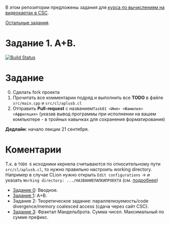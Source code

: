 В этом репозитории предложены задания для [курса по вычислениям на видеокартах в CSC](https://compscicenter.ru/courses/video_cards_computation/2020-autumn/).

[Остальные задания](https://github.com/GPGPUCourse/GPGPUTasks2020/).

# Задание 1. A+B.

[![Build Status](https://travis-ci.com/GPGPUCourse/GPGPUTasks2020.svg?branch=task01)](https://travis-ci.com/GPGPUCourse/GPGPUTasks2020)

Задание
=======

0. Сделать fork проекта
1. Прочитать все комментарии подряд и выполнить все **TODO** в файле ``src/main.cpp`` и ``src/cl/aplusb.cl``
2. Отправить **Pull-request** с названием```Task01 <Имя> <Фамилия> <Аффиляция>``` (указав вывод программы при исполнении на вашем компьютере - в тройных кавычках для сохранения форматирования)

**Дедлайн**: начало лекции 21 сентября.

Коментарии
==========

Т.к. в ``TODO 6`` исходники кернела считываются по относительному пути ``src/cl/aplusb.cl``, то нужно правильно настроить working directory. Например в случае CLion нужно открыть ``Edit configurations`` -> и указать ``Working directory: .../НАЗВАНИЕПАПКИПРОЕКТА`` (см. [подробнее](https://github.com/GPGPUCourse/GPGPUTasks2020/tree/task01/.figures))

 - [Задание 0](https://github.com/GPGPUCourse/GPGPUTasks2020/tree/task00): Вводное.
 - [Задание 1](https://github.com/GPGPUCourse/GPGPUTasks2020/tree/task01): A+B.
 - Задание 2: Теоретическое задание: параллелизуемость/code divergence/memory coalesced access (сдача через сайт CSC).
 - [Задание 3](https://github.com/GPGPUCourse/GPGPUTasks2020/tree/task03): Фрактал Мандельброта. Сумма чисел. Максимальный по сумме префикс.
